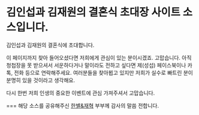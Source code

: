 # 김인섭과 김재원의 결혼식 초대장 사이트 소스입니다.

김인섭과 김재원의 결혼식에 초대합니다.

이 페이지까지 찾아 들어오셨다면 저희에게 관심이 있는 분이시겠죠. 고맙습니다. 아직 청첩장을 못 받으셔서 서운하다거나 말이라도 전하고 싶다면 제(성섭) 페이스북이나 카톡, 전화 등으로 연락해주세요. 여러분들을 찾아뵙고 있지만 저희가 실수로 빠트린 분이 분명히 있을 것이라고 생각해요.

다시 한번 저희 인생의 중요한 이벤트에 관심 가져주셔서 고맙습니다.

===
해당 소스를 공유해주신 [한별&재혁](https://github.com/hanbyeol-sungsub-wedding/hanbyeol-sungsub-wedding.github.io) 부부께 감사의 말씀 전합니다.
